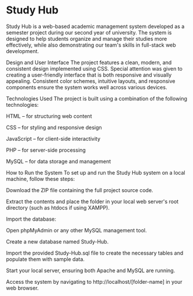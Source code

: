 <h1>Study Hub</h1>
Study Hub is a web-based academic management system developed as a semester project during our second year of university. The system is designed to help students organize and manage their studies more effectively, while also demonstrating our team's skills in full-stack web development.

Design and User Interface
The project features a clean, modern, and consistent design implemented using CSS. Special attention was given to creating a user-friendly interface that is both responsive and visually appealing. Consistent color schemes, intuitive layouts, and responsive components ensure the system works well across various devices.

Technologies Used
The project is built using a combination of the following technologies:

HTML – for structuring web content

CSS – for styling and responsive design

JavaScript – for client-side interactivity

PHP – for server-side processing

MySQL – for data storage and management

How to Run the System
To set up and run the Study Hub system on a local machine, follow these steps:

Download the ZIP file containing the full project source code.

Extract the contents and place the folder in your local web server's root directory (such as htdocs if using XAMPP).

Import the database:

Open phpMyAdmin or any other MySQL management tool.

Create a new database named Study-Hub.

Import the provided Study-Hub.sql file to create the necessary tables and populate them with sample data.

Start your local server, ensuring both Apache and MySQL are running.

Access the system by navigating to http://localhost/[folder-name] in your web browser.
